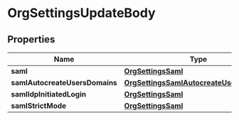 

# OrgSettingsUpdateBody

## Properties

Name | Type | Description | Notes
------------ | ------------- | ------------- | -------------
**saml** | [**OrgSettingsSaml**](OrgSettingsSaml.md) |  |  [optional]
**samlAutocreateUsersDomains** | [**OrgSettingsSamlAutocreateUsersDomains**](OrgSettingsSamlAutocreateUsersDomains.md) |  |  [optional]
**samlIdpInitiatedLogin** | [**OrgSettingsSaml**](OrgSettingsSaml.md) |  |  [optional]
**samlStrictMode** | [**OrgSettingsSaml**](OrgSettingsSaml.md) |  |  [optional]



